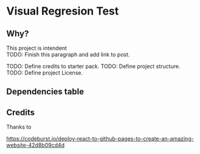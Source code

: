 # Visual Regresion Test

## Why? 
This project is intendent  
TODO: Finish this paragraph and add link to post.

TODO: Define credits to starter pack.
TODO: Define project structure.
TODO: Define project License.

## Dependencies table


## Credits

Thanks to 

https://codeburst.io/deploy-react-to-github-pages-to-create-an-amazing-website-42d8b09cd4d